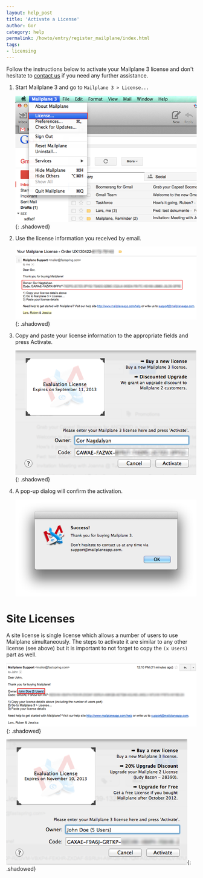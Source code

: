 ```yaml
---
layout: help_post
title: 'Activate a License'
author: Gor
category: help
permalink: /howto/entry/register_mailplane/index.html
tags:
- licensing
---
```


Follow the instructions below to activate your Mailplane 3 license and don't hesitate to [contact us](mailto:support@mailplaneapp.com) if you need any further assistance.


1. Start Mailplane 3 and go to `Mailplane 3 > License...`

	![screen1](/assets/howto/2013-11-14-activate_license/screen1.png){: .shadowed}

2. Use the license information you received by email.

	![screen2](/assets/howto/2013-11-14-activate_license/screen2.png){: .shadowed}

3. Copy and paste your license information to the appropriate fields and press Activate.

	![screen3](/assets/howto/2013-11-14-activate_license/screen3.png){: .shadowed}

4. A pop-up dialog will confirm the activation.

	![screen4](/assets/howto/2013-11-14-activate_license/screen4.png)


Site Licenses
=============

A site license is single license which allows a number of users to use Mailplane simultaneously. The steps to activate it are similar to any other license (see above) but it is important to not forget to copy the `(x Users)` part as well.

![screen6](/assets/howto/2013-11-14-activate_license/screen6.png){: .shadowed}

![screen7](/assets/howto/2013-11-14-activate_license/screen7.png){: .shadowed}
